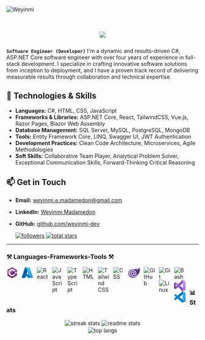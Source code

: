 

![Weyinmi](https://drive.google.com/uc?export=view&id=142ghAv40P4oebacZY_y3kLi1CIgk6O7D)

#
<h1 align="center">
    <img src="https://readme-typing-svg.herokuapp.com/?font=Righteous&size=35&center=true&vCenter=true&width=800&height=70&duration=4000&lines=Hi+There!+👋;+I'm+Weyinmi+Madamedon!;+Welcome+to+my+GitHub+profile!;" />
</h1>

**`Software Engineer (Developer)`**
I'm a dynamic and results-driven C#, ASP.NET Core software engineer with over four years of experience in full-stack development. I specialize in crafting innovative software solutions from inception to deployment, and I have a proven track record of delivering measurable results through collaboration and technical expertise.

## 🔧 Technologies & Skills
- **Languages:** C#, HTML, CSS, JavaScript
- **Frameworks & Libraries:** ASP.NET Core, React, TailwindCSS, Vue.js, Razor Pages, Blazor Web Assembly
- **Database Management:** SQL Server, MySQL, PostgreSQL, MongoDB
- **Tools:** Entity Framework Core, LINQ, Swagger UI, JWT Authentication
- **Development Practices:** Clean Code Architecture, Microservices, Agile Methodologies
- **Soft Skills:** Collaborative Team Player, Analytical Problem Solver, Exceptional Communication Skills, Forward-Thinking Critical Reasoning

## 📫 Get in Touch
- **Email:** [weyinmi.e.madamedon@gmail.com](weyinmi.e.madamedon@gmail.com)
- **LinkedIn:** [Weyinmi Madamedon](https://www.linkedin.com/in/weyinmi-madamedon)
- **GitHub:** [github.com/weyinmi-dev](https://github.com/weyinmi-dev)

   <p align="left">
      <a href="https://github.com/weyinmi-dev?tab=followers">
         <img alt="followers" title="Follow me on Github" src="https://custom-icon-badges.demolab.com/github/followers/weyinmi-dev?color=236ad3&labelColor=1155ba&style=for-the-badge&logo=person-add&label=Follow&logoColor=white"/></a>
      <a href="https://github.com/weyinmi-dev?tab=repositories&sort=stargazers">
         <img alt="total stars" title="Total stars on GitHub" src="https://custom-icon-badges.demolab.com/github/stars/weyinmi-dev?color=55960c&style=for-the-badge&labelColor=488207&logo=star"/></a>
   </p>

---
 ### ⚒️ Languages-Frameworks-Tools ⚒️

<img align="left" alt="C# ASP.NET" width="30px" style="padding-right:10px;" src="https://github.com/devicons/devicon/blob/v2.16.0/icons/csharp/csharp-original.svg"/>
<img align="left" alt="Azure" width="30px" style="padding-right:10px;" src="https://github.com/devicons/devicon/blob/v2.16.0/icons/azure/azure-original.svg" />
<img align="left" alt="React" width="30px" style="padding-right:10px;" src="https://cdn.jsdelivr.net/gh/devicons/devicon/icons/react/react-original.svg" />
<img align="left" alt="JavaScript" width="30px" style="padding-right:10px;" src="https://cdn.jsdelivr.net/gh/devicons/devicon/icons/javascript/javascript-plain.svg" />
<img align="left" alt="TypeScript" width="30px" style="padding-right:10px;" src="https://cdn.jsdelivr.net/gh/devicons/devicon/icons/typescript/typescript-plain.svg" />
<img align="left" alt="HTML" width="30px" style="padding-right:10px;" src="https://cdn.jsdelivr.net/gh/devicons/devicon/icons/html5/html5-plain.svg" />
<img align="left" alt="Tailwind CSS" width="30px" style="padding-right:10px;" src="https://upload.wikimedia.org/wikipedia/commons/d/d5/Tailwind_CSS_Logo.svg" />
<img align="left" alt="CSS" width="30px" style="padding-right:10px;" src="https://cdn.jsdelivr.net/gh/devicons/devicon/icons/css3/css3-plain.svg" />
<img align="left" alt="Blazor" width="30px" style="padding-right:10px;" src="https://github.com/devicons/devicon/blob/v2.16.0/icons/blazor/blazor-original.svg" />
<img align="left" alt="GitHub" width="30px" style="padding-right:10px;" src="https://cdn.jsdelivr.net/gh/devicons/devicon/icons/github/github-original.svg" />
<img align="left" alt="Git" width="30px" style="padding-right:10px;" src="https://cdn.jsdelivr.net/gh/devicons/devicon/icons/git/git-original.svg" />
<img align="left" alt="Bash" width="30px" style="padding-right:10px;" src="https://cdn.jsdelivr.net/gh/devicons/devicon/icons/bash/bash-original.svg" />
<img align="left" alt="Linux" width="30px" style="padding-right:10px;" src="https://cdn.jsdelivr.net/gh/devicons/devicon/icons/linux/linux-original.svg" />
<img align="left" alt="Visual Studio" width="30px" style="padding-right:10px;" src="https://github.com/devicons/devicon/blob/v2.16.0/icons/visualstudio/visualstudio-original.svg" />
<img align="left" alt="Visual Studio Code" width="30px" style="padding-right:10px;" src="https://github.com/devicons/devicon/blob/v2.16.0/icons/vscode/vscode-original.svg" />

<br />


#

### 📊 Stats

<div align=center>
  <img width=390 src="https://github-readme-streak-stats-salesp07.vercel.app/?user=weyinmi-dev&count_private=true&theme=react&border_radius=10" alt="streak stats"/>
  <img width=390 src="https://github-readme-stats-salesp07.vercel.app/api?username=weyinmi-dev&count_private=true&show_icons=true&theme=react&rank_icon=github&border_radius=10" alt="readme stats" />
  <br/>
  <img width=325 align="center" src="https://github-readme-stats.vercel.app/api/top-langs/?username=weyinmi-dev&hide=HTML&langs_count=8&layout=donut-vertical&theme=react&border_radius=10&size_weight=0.5&count_weight=0.5&exclude_repo=github-readme-stats" alt="top langs" />
</div>

#

<!---
weyinmi-dev/weyinmi-dev is a ✨ special ✨ repository because its `README.md` (this file) appears on your GitHub profile.
You can click the Preview link to take a look at your changes.
--->
